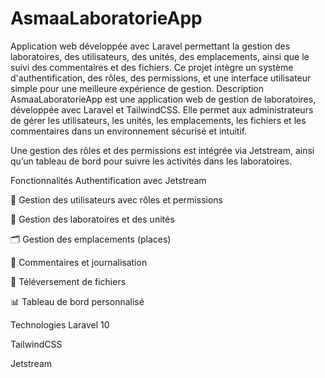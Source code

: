 # AsmaaLaboratorieApp
Application web développée avec Laravel permettant la gestion des laboratoires, des utilisateurs, des unités, des emplacements, ainsi que le suivi des commentaires et des fichiers. Ce projet intègre un système d'authentification, des rôles, des permissions, et une interface utilisateur simple pour une meilleure expérience de gestion.
Description
AsmaaLaboratorieApp est une application web de gestion de laboratoires, développée avec Laravel et TailwindCSS. Elle permet aux administrateurs de gérer les utilisateurs, les unités, les emplacements, les fichiers et les commentaires dans un environnement sécurisé et intuitif.

Une gestion des rôles et des permissions est intégrée via Jetstream, ainsi qu’un tableau de bord pour suivre les activités dans les laboratoires.

Fonctionnalités
 Authentification avec Jetstream

👥 Gestion des utilisateurs avec rôles et permissions

🧪 Gestion des laboratoires et des unités

🗂️ Gestion des emplacements (places)

💬 Commentaires et journalisation

📁 Téléversement de fichiers

📊 Tableau de bord personnalisé

Technologies
Laravel 10

TailwindCSS

Jetstream

